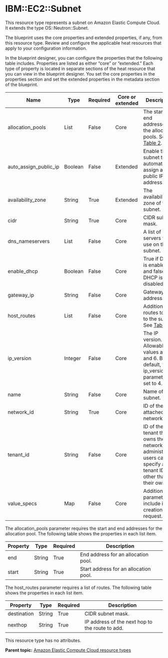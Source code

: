 # IBM::EC2::Subnet

This resource type represents a subnet on Amazon Elastic Compute Cloud. It extends the type OS::Neutron::Subnet.

The blueprint uses the core properties and extended properties, if any, from this resource type. Review and configure the applicable heat resources that apply to your configuration information.

In the blueprint designer, you can configure the properties that the following table includes. Properties are listed as either “core” or “extended.” Each type of property is located in separate sections of the heat resource that you can view in the blueprint designer. You set the core properties in the properties section and set the extended properties in the metadata section of the blueprint.

|Name|Type|Required|Core or extended|Description|
|----|----|--------|----------------|-----------|
|allocation\_pools|List|False|Core|The start and end addresses for the allocation pools. See [Table 2](#allocation_pools).|
|auto\_assign\_public\_ip|Boolean|False|Extended|Enable the subnet to automatically assign a public IP address.|
|availability\_zone|String|True|Extended|The availability zone of the subnet.|
|cidr|String|True|Core|CIDR subnet mask.|
|dns\_nameservers|List|False|Core|A list of DNS servers to use on the subnet.|
|enable\_dhcp|Boolean|False|Core|True if DHCP is enabled and false if DHCP is disabled.|
|gateway\_ip|String|False|Core|Gateway IP address.|
|host\_routes|List|False|Core|Additional routes to add to the subnet. See [Table 3](#host_routes).|
|ip\_version|Integer|False|Core|The IP version. Allowable values are 4 and 6. By default, the ip\_version parameter is set to 4.|
|name|String|False|Core|Name of the subnet.|
|network\_id|String|True|Core|ID of the attached network.|
|tenant\_id|String|False|Core|ID of the tenant that owns the network. Only administrative users can specify a tenant ID other than their own.|
|value\_specs|Map|False|Core|Additional parameters to include in the creation request.|

The allocation\_pools parameter requires the start and end addresses for the allocation pool. The following table shows the properties in each list item.

|Property|Type|Required|Description|
|--------|----|--------|-----------|
|end|String|True|End address for an allocation pool.|
|start|String|True|Start address for an allocation pool.|

The host\_routes parameter requires a list of routes. The following table shows the properties in each list item.

|Property|Type|Required|Description|
|--------|----|--------|-----------|
|destination|String|True|CIDR subnet mask.|
|nexthop|String|True|IP address of the next hop to the route to add.|

This resource type has no attributes.

**Parent topic:** [Amazon Elastic Compute Cloud resource types](../../com.edt.heat.reference.doc/topics/ref_heat_types_ec2_ov.md)

